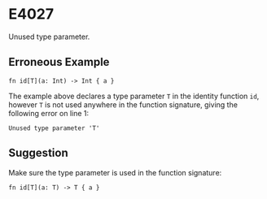 # E4027

Unused type parameter.

## Erroneous Example

```moonbit
fn id[T](a: Int) -> Int { a }
```

The example above declares a type parameter `T` in the identity function `id`,
however `T` is not used anywhere in the function signature,
giving the following error on line 1:

```
Unused type parameter 'T'
```

## Suggestion

Make sure the type parameter is used in the function signature:

```moonbit
fn id[T](a: T) -> T { a }
```
